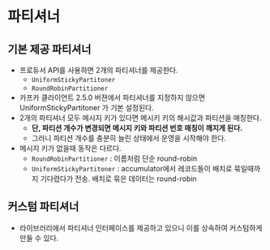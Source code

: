 # 파티셔너

## 기본 제공 파티셔너
 * 프로듀서 API를 사용하면 2개의 파티셔너를 제공한다.
   * `UniformStickyPartitoner`
   * `RoundRobinPartitioner`
 * 카프카 클라이언트 2.5.0 버젼에서 파티셔너를 지정하지 않으면 UniformStickyPartitoner 가 기본 설정된다.
 * 2개의 파티셔너 모두 메시지 키가 있다면 메시키 키의 해시값과 파티션을 매칭한다.
   * **단, 파티션 개수가 변경되면 메시지 키와 파티션 번호 매칭이 깨지게 된다.**
   * 그러니 파티션 개수를 충분히 늘린 상태에서 운영을 시작해야 한다.
 * 메시지 키가 없을때 동작은 다르다.
    * `RoundRobinPartitioner` : 이름처럼 단순 round-robin
    * `UniformStickyPartitoner` : accumulator에서 레코드들이 배치로 묶일때까지 기다렸다가 전송. 배치로 묶은 데이터는 round-robin
 

## 커스텀 파티셔너
 * 라이브러리에서 파티셔너 인터페이스를 제공하고 있으니 이를 상속하여 커스텀하게 만들 수 있다.
